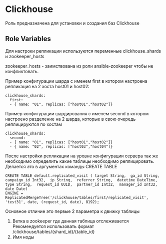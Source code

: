 Clickhouse
=========

Роль предназначена для установки и создания баз Clickhouse


Role Variables
--------------

Для настроки репликации используются переменные clickhouse_shards и zookeeper_hosts

zookeeper_hosts - заимствована из роли ansible-zookeeper чтобы не конфликтовать.

Пример конфигурации шарда с именем first в котором настроена репликация на 2 хоста host01 и host02: 
```
clickhouse_shards:
  first:
  - { name: "01", replicas: ["host01","host02"]}
```

Пример конфигурации шардирования с именем second в котором настроено разделение на 2 шарда,
которые в свою очередь реплицируются по хостам
```
clickhouse_shards:
  second:
  - { name: "01", replicas: ["host01","host02"]}
  - { name: "02", replicas: ["host03","host04"]}
```

После настройки репликации на уровне конфигурации сервера так же необходимо определить какие таблицы необходимо реплицировать.
Делается это в аргументах команды CREATE TABLE

```
CREATE TABLE default.replicated_visit ( target String,  ga_id String,  campaign_id Int32,  ip String,  referrer String,  datetime DateTime,  type String,  request_id UUID,  partner_id Int32,  manager_id Int32,  date Date) 
ENGINE = ReplicatedMergeTree('/clickhouse/tables/first/replicated_visit', 'test31', date, (request_id, date), 8192);
```
Основное отличие это первые 2 параметра к движку таблицы
1. Ветка в zookeeper где данная таблица отслеживается
   Рекомендуется использовать формат /clickhouse/tables/{shard_id}/{table_id}
2. Имя ноды

